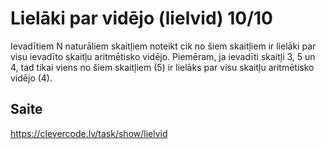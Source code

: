 # Lielāki par vidējo (lielvid) 10/10
Ievadītiem N naturāliem skaitļiem noteikt cik no šiem skaitļiem ir lielāki par visu ievadīto skaitļu aritmētisko vidējo. Piemēram, ja ievadīti skaitļi 3, 5 un 4, tad tikai viens no šiem skaitļiem (5) ir lielāks par visu skaitļu aritmētisko vidējo (4).
## Saite
https://clevercode.lv/task/show/lielvid